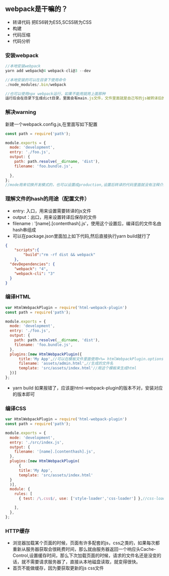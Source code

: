 ## webpack是干嘛的？
* 转译代码 把ES6转为ES5,SCSS转为CSS
* 构建
* 代码压缩
* 代码分析

### 安装webpack
```javascript
//本地安装webpack
yarn add webpack@4 webpack-cli@3 --dev

//本地安装的可以在目录下使用命令
./node_modules/.bin/webpack

//也可以使用npx webpack运行，如果不能用就用上面那种
运行后会在目录下生成dict目录，里面会有main.js文件，文件里面就是自己写的js被转译后的代码
```
### 解决warning
新建一个webpack.config.js,在里面写如下配置
```javascript
const path = require('path');

module.exports = {
  mode: 'development',
  entry: './foo.js',
  output: {
    path: path.resolve(__dirname, 'dist'),
    filename: 'foo.bundle.js',
    
  },
};
//mode用来切换开发模式的，也可以设置成production,设置后转译的代码里面就没有注释介绍，是生产用的
```

### 理解文件的hash的用途（配置文件）
* entry: 入口，用来设置需要转译的js文件
* output：出口，用来设置转译后保存的文件
* filename : '[name].[contenthash].js'，使用这个设置后，编译后的文件名由hash串组成
* 可以在package.json里面加上如下代码,然后直接执行yarn build就行了
```json
{
	"scripts":{
		"build":"rm -rf dist && webpack"
	},
  "devDependencies": {
    "webpack": "4",
    "webpack-cli": "3"
  }
}
```
### 编译HTML
```javascript
var HtmlWebpackPlugin = require('html-webpack-plugin')
const path = require('path');

module.exports = {
  mode: 'development',
  entry: './foo.js',
  output: {
    path: path.resolve(__dirname, 'dist'),
    filename: 'foo.bundle.js',
  },
  plugins:[new HtmlWebpackPlugin({
      title:'My App',//可以在模板文件里面使用<%= htmlWebpackPlugin.options.title %>来引用这个title
      filename: 'assets/admin.html',//生成的文件名
      template: 'src/assets/index.html'//用这个模板来生成html
  })]
};

```
* yarn build 如果报错了，应该是html-webpack-plugin的版本不对，安装对应的版本即可
### 编译CSS
```javascript
var HtmlWebpackPlugin = require('html-webpack-plugin')
const path = require('path');

module.exports = {
  mode: 'development',
  entry: './src/index.js',
  output: {
    filename: '[name].[contenthash].js',
  },
  plugins:[new HtmlWebpackPlugin(
	  {
      title:'My App',
      template: 'src/assets/index.html'
  }
  )],
  module: {
    rules: [
      { test: /\.css$/, use: ['style-loader','css-loader'] },//css-loader的作用是把css内容读到js里面，style-loader的作用是把css-loader读到的东西放到style标签里面

    ],
  },
};
```




### HTTP缓存
* 浏览器加载某个页面的时候，页面有许多配套的js，css之类的，如果每次都重新从服务器获取会很耗费时间，那么就由服务器返回一个响应头Cache-Control,设置缓存时间，那么下次加载页面的时候，请求的文件名还是没变的话，就不需要请求服务器了，直接从本地磁盘读取，就变得很快。
* 首页不能做缓存，因为要获取更新的js css文件
